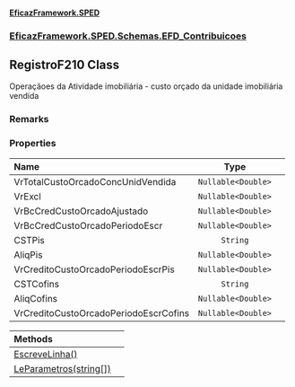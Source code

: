 #### [EficazFramework.SPED](EficazFrameworkSPED.md 'EficazFramework SPED')
### [EficazFramework.SPED.Schemas.EFD_Contribuicoes](EficazFramework.SPED.Schemas.EFD_Contribuicoes.md 'EficazFramework.SPED.Schemas.EFD_Contribuicoes')

## RegistroF210 Class

Operaçãoes da Atividade imobiliária - custo orçado da unidade imobiliária vendida

### Remarks
### Properties

| Name | Type | |
| :--- | :---: | :--- |
| VrTotalCustoOrcadoConcUnidVendida | `Nullable<Double>` |  |
| VrExcl | `Nullable<Double>` |  |
| VrBcCredCustoOrcadoAjustado | `Nullable<Double>` |  |
| VrBcCredCustoOrcadoPeriodoEscr | `Nullable<Double>` |  |
| CSTPis | `String` |  |
| AliqPis | `Nullable<Double>` |  |
| VrCreditoCustoOrcadoPeriodoEscrPis | `Nullable<Double>` |  |
| CSTCofins | `String` |  |
| AliqCofins | `Nullable<Double>` |  |
| VrCreditoCustoOrcadoPeriodoEscrCofins | `Nullable<Double>` |  |

| Methods | |
| :--- | :--- |
| [EscreveLinha()](EficazFramework.SPED.Schemas.EFD_Contribuicoes/RegistroF210/EscreveLinha().md 'EficazFramework.SPED.Schemas.EFD_Contribuicoes.RegistroF210.EscreveLinha()') | |
| [LeParametros(string[])](EficazFramework.SPED.Schemas.EFD_Contribuicoes/RegistroF210/LeParametros(string[]).md 'EficazFramework.SPED.Schemas.EFD_Contribuicoes.RegistroF210.LeParametros(string[])') | |
